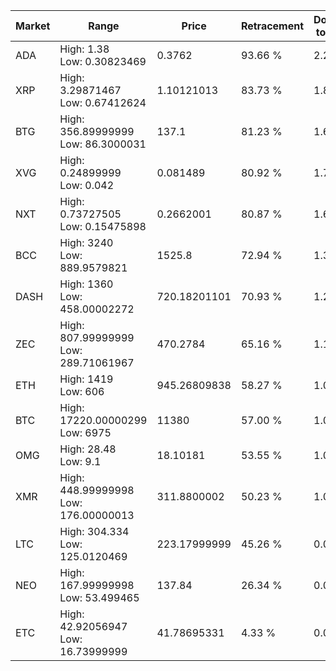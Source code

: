 | Market | Range | Price| Retracement | Doubles to 50% |
| --- | --- | --- | --- | --- |
| ADA | High: 1.38<br />Low: 0.30823469 | 0.3762 | 93.66 % | 2.24 |
| XRP | High: 3.29871467<br />Low: 0.67412624 | 1.10121013 | 83.73 % | 1.80 |
| BTG | High: 356.89999999<br />Low: 86.3000031 | 137.1 | 81.23 % | 1.62 |
| XVG | High: 0.24899999<br />Low: 0.042 | 0.081489 | 80.92 % | 1.79 |
| NXT | High: 0.73727505<br />Low: 0.15475898 | 0.2662001 | 80.87 % | 1.68 |
| BCC | High: 3240<br />Low: 889.9579821 | 1525.8 | 72.94 % | 1.35 |
| DASH | High: 1360<br />Low: 458.00002272 | 720.18201101 | 70.93 % | 1.26 |
| ZEC | High: 807.99999999<br />Low: 289.71061967 | 470.2784 | 65.16 % | 1.17 |
| ETH | High: 1419<br />Low: 606 | 945.26809838 | 58.27 % | 1.07 |
| BTC | High: 17220.00000299<br />Low: 6975 | 11380 | 57.00 % | 1.06 |
| OMG | High: 28.48<br />Low: 9.1 | 18.10181 | 53.55 % | 1.04 |
| XMR | High: 448.99999998<br />Low: 176.00000013 | 311.8800002 | 50.23 % | 1.00 |
| LTC | High: 304.334<br />Low: 125.0120469 | 223.17999999 | 45.26 % | 0.00 |
| NEO | High: 167.99999998<br />Low: 53.499465 | 137.84 | 26.34 % | 0.00 |
| ETC | High: 42.92056947<br />Low: 16.73999999 | 41.78695331 | 4.33 % | 0.00 |
